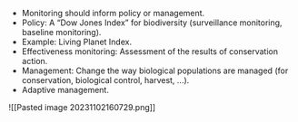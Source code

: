 * Monitoring should inform policy or management.
* Policy: A “Dow Jones Index” for biodiversity (surveillance monitoring, baseline monitoring).
* Example: Living Planet Index.
* Effectiveness monitoring: Assessment of the results of conservation action.
* Management: Change the way biological populations are managed (for conservation, biological control, harvest, ...).
* Adaptive management.

![[Pasted image 20231102160729.png]]

